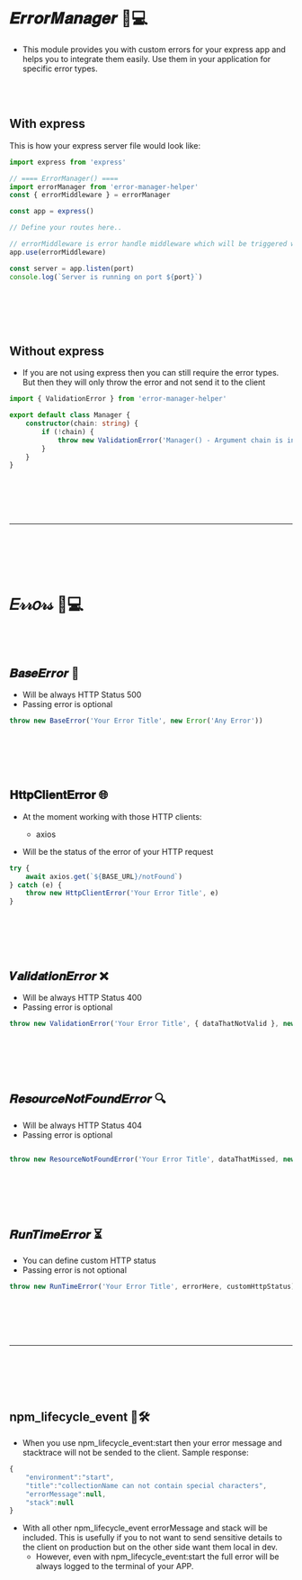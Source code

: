 # 𝑬𝒓𝒓𝒐𝒓𝑴𝒂𝒏𝒂𝒈𝒆𝒓 🌟💻
- This module provides you with custom errors for your express app and helps you to integrate them easily. Use them in your application for specific error types.


<br><br>

## With express
This is how your express server file would look like:
```javascript
import express from 'express'

// ==== ErrorManager() ====
import errorManager from 'error-manager-helper'
const { errorMiddleware } = errorManager

const app = express()

// Define your routes here..

// errorMiddleware is error handle middleware which will be triggered when you throw error.
app.use(errorMiddleware)

const server = app.listen(port)
console.log(`Server is running on port ${port}`)
```


<br><br>
<br><br>

## Without express
- If you are not using express then you can still require the error types. But then they will only throw the error and not send it to the client
```typescript
import { ValidationError } from 'error-manager-helper'

export default class Manager {
    constructor(chain: string) {
        if (!chain) {
            throw new ValidationError('Manager() - Argument chain is invalid', { chain })
        }
    }
}
```









<br><br>
<br><br>
_________________________________________
<br><br>
<br><br>


# 𝐸𝓇𝓇𝑜𝓇𝓈 🌟💻

<br><br>

## 𝑩𝒂𝒔𝒆𝑬𝒓𝒓𝒐𝒓 🚨
- Will be always HTTP Status 500
- Passing error is optional
```javascript
throw new BaseError('Your Error Title', new Error('Any Error'))
```

<br><br>
<br><br>

## 𝐇𝐭𝐭𝐩𝐂𝐥𝐢𝐞𝐧𝐭𝐄𝐫𝐫𝐨𝐫 🌐
- At the moment working with those HTTP clients:
  - axios

- Will be the status of the error of your HTTP request
```javascript
try {
    await axios.get(`${BASE_URL}/notFound`)
} catch (e) {
    throw new HttpClientError('Your Error Title', e)
}
```

<br><br>
<br><br>

## 𝑽𝒂𝒍𝒊𝒅𝒂𝒕𝒊𝒐𝒏𝑬𝒓𝒓𝒐𝒓 ❌
- Will be always HTTP Status 400
- Passing error is optional
```javascript
throw new ValidationError('Your Error Title', { dataThatNotValid }, new Error('Any Error'))
```

<br><br>
<br><br>

## 𝑹𝒆𝒔𝒐𝒖𝒓𝒄𝒆𝑵𝒐𝒕𝑭𝒐𝒖𝒏𝒅𝑬𝒓𝒓𝒐𝒓 🔍
- Will be always HTTP Status 404
- Passing error is optional
```javascript

throw new ResourceNotFoundError('Your Error Title', dataThatMissed, new Error('Any Error'))
```

<br><br>
<br><br>

## 𝑹𝒖𝒏𝑻𝒊𝒎𝒆𝑬𝒓𝒓𝒐𝒓 ⏳
- You can define custom HTTP status
- Passing error is not optional
```javascript
throw new RunTimeError('Your Error Title', errorHere, customHttpStatus)
```












<br><br>
<br><br>
_________________________________________
<br><br>
<br><br>


## npm_lifecycle_event 🔧🛠️
- When you use npm_lifecycle_event:start then your error message and stacktrace will not be sended to the client. Sample response:
```javascript
{
    "environment":"start",
    "title":"collectionName can not contain special characters",
    "errorMessage":null,
    "stack":null
}
```
  - With all other npm_lifecycle_event errorMessage and stack will be included. This is usefully if you to not want to send sensitive details to the client on production but on the other side want them local in dev.
    - However, even with npm_lifecycle_event:start the full error will be always logged to the terminal of your APP.


